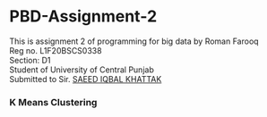 # PBD-Assignment-2

This is assignment 2 of programming for big data by Roman Farooq\
Reg no. L1F20BSCS0338\
Section: D1\
Student of University of Central Punjab\
Submitted to Sir. [SAEED IQBAL KHATTAK](https://github.com/SaeedIqbal)

### K Means Clustering
